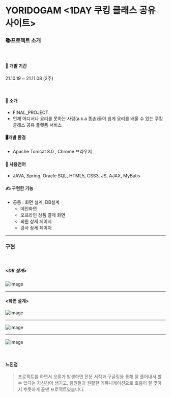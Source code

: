 # YORIDOGAM <1DAY 쿠킹 클래스 공유 사이트>

### 📚프로젝트 소개

<br>

#### 📅 개발 기간 
21.10.19 ~ 21.11.08 (2주)

<br>

#### 🎤 소개

 * FINAL_PROJECT
 * 언제 어디서나 요리를 못하는 사람(a.k.a 똥손)들이 쉽게 요리를 배울 수 있는 쿠킹클래스 공유 플랫폼 서비스
     
#### 🖥개발 환경

* Apache Tomcat 8.0 , Chrome 브라우저

#### 💬 사용언어

* JAVA, Spring, Oracle SQL, HTML5, CSS3, JS, AJAX, MyBatis

#### ✍ 구현한 기능

 * 공통 : 화면 설계, DB설계
     * 메인화면
     * 오프라인 상품 결제 화면
     * 회원 상세 페이지
     * 강사 상세 페이지
          
***
 ### 구현
<br>

 ##### <DB 설계>
 ![image](https://user-images.githubusercontent.com/82662325/154020899-d24c039c-8234-40e6-a3db-48222d22a2ef.png)
 
 ***
 #### <화면 설계>
 ![image](https://user-images.githubusercontent.com/82662325/154027026-97a2b537-d33d-47d9-b035-679bce333b40.png)
 
 ***
![image](https://user-images.githubusercontent.com/82662325/154027189-80fdce31-9ed2-4465-9811-ee295fb6911e.png)


 ***
![image](https://user-images.githubusercontent.com/82662325/154027277-7eefddc0-36d4-4268-998d-f6c77f08265a.png)

<br>

#### 느낀점
> 프로젝트를 하면서 오류가 발생하면 전문 서적과 구글링을 통해 잘 풀어내서 할 수 있다는 자신감이 생기고, 팀원들과 원활한 커뮤니케이션으로 호흡이 잘 맞아서 뿌듯하게 끝낸 프로젝트였습니다.

